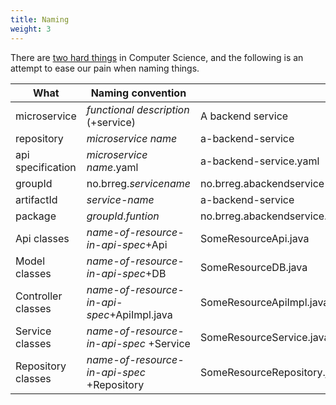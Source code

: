 ```yaml
---
title: Naming
weight: 3
---
```


There are [two hard things](https://martinfowler.com/bliki/TwoHardThings.html) in Computer Science, and the following is an attempt to ease our pain when naming things.

| What | Naming convention | Example |
| ---- | ----------------- | ------- |
| microservice | _functional description_ (+service) | A backend service |
| repository | _microservice name_ | a-backend-service |
| api specification | _microservice name_.yaml | a-backend-service.yaml |
| groupId | no.brreg._servicename_ | no.brreg.abackendservice |
| artifactId | _service-name_  | a-backend-service|
| package | _groupId_._funtion_ | no.brreg.abackendservice.api\|controller\|service\|repository\|model |
| Api classes | _name-of-resource-in-api-spec_+Api  | SomeResourceApi.java |
| Model classes | _name-of-resource-in-api-spec_+DB  | SomeResourceDB.java |
| Controller classes | _name-of-resource-in-api-spec_+ApiImpl.java | SomeResourceApiImpl.java |
| Service classes | _name-of-resource-in-api-spec_ +Service | SomeResourceService.java |
| Repository classes | _name-of-resource-in-api-spec_ +Repository | SomeResourceRepository.java |
